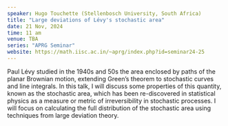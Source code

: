 ```yaml
---
speaker: Hugo Touchette (Stellenbosch University, South Africa)
title: "Large deviations of Lévy's stochastic area"
date: 21 Nov, 2024
time: 11 am
venue: TBA
series: "APRG Seminar"
website: https://math.iisc.ac.in/~aprg/index.php?id=seminar24-25
---
```


Paul Lévy studied in the 1940s and 50s the area enclosed by paths of the planar Brownian motion, extending Green’s theorem to stochastic curves and line integrals. In this talk, I will discuss some properties of this quantity, known as the stochastic area, which has been re-discovered in statistical physics as a measure or metric of irreversibility in stochastic processes. I will focus on calculating the full distribution of the stochastic area using techniques from large deviation theory.
